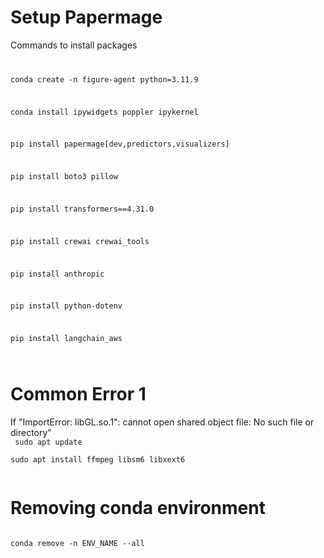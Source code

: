 # Setup Papermage
Commands to install packages
<code>

conda create -n figure-agent python=3.11.9

conda install ipywidgets poppler ipykernel

pip install papermage[dev,predictors,visualizers]

pip install boto3 pillow  

pip install transformers==4.31.0  

pip install crewai crewai_tools   

pip install anthropic  

pip install python-dotenv

pip install langchain_aws

</code>

# Common Error 1
If "ImportError: libGL.so.1": cannot open shared object file: No such file or directory"  
<code>
sudo apt update  
sudo apt install ffmpeg libsm6 libxext6  
</code>

# Removing conda environment
<code>
conda remove -n ENV_NAME --all  
</code>